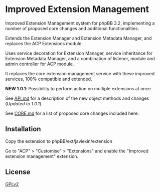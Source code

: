 # Improved Extension Management

Improved Extension Management system for phpBB 3.2, implementing a number of proposed core changes and additional functionalities.

Extends the Extension Manager and Extension Metadata Manager, and replaces the ACP Extensions module.

Uses service decoration for Extension Manager, service inheritance for Extension Metadata Manager, 
and a combination of listener, module and admin controller for ACP module.

It replaces the core extension management service with these improved services, 100% compatible and extended.

**NEW 1.0.1**: Possibility to perform action on multiple extensions at once.

See [API.md](API.md) for a description of the new object methods and changes (_Updated to 1.0.1_).

See [CORE.md](CORE.md) for a list of proposed core changes included here.

## Installation

Copy the extension to phpBB/ext/javiexin/extension

Go to "ACP" > "Customise" > "Extensions" and enable the "Improved extension management" extension.

## License

[GPLv2](license.txt)
